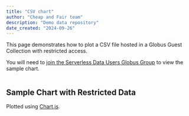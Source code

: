 ```yaml
---
title: "CSV chart"
author: "Cheap and Fair team"
description: "Demo data repository"
date_created: "2024-09-26"
---
```


<script src="https://unpkg.com/@globus/sdk/dist/umd/globus.production.js"></script>
<script src="https://cdn.jsdelivr.net/npm/chart.js@4.4.4/dist/chart.umd.min.js"></script>


This page demonstrates how to plot a CSV file hosted in a Globus Guest Collection with restricted access.

You will need to <a href="https://app.globus.org/groups/XXXXX/join">join the Serverless Data Users Globus Group</a> to view the sample chart.


<button id="sign-in" style="display: none">Sign In</button>
<button id="sign-out"  style="display: none">Sign Out</button>
<code><pre id="user-information"></pre></code>
<div id="canvas">
<h2>Sample Chart with Restricted Data</h2>
<p>Plotted using <a href="https://www.chartjs.org/docs/latest/getting-started/">Chart.js</a>.
<canvas id="chart"></canvas>
</div>


<script type="text/javascript">
     /* Your Collection UUID */
      const collection = '85017645-30ef-4519-abbb-a73811b914b7';

      /* Your new cient ID */
      const client_id = 'f42cc8a6-a1f1-4e75-90e1-612febbb9e7f';

      globus.logger.setLogger(console);
      globus.logger.setLogLevel('DEBUG');

      const manager = globus.authorization.create({
          /**
           * Your registered Globus Application client ID.
           */
          client: client_id,
          /**
           * The redirect URL for your application.
           * This URL should also be added to your Globus Application configuration.
           */
          redirect: 'https://rpwagner.github.io/cheapandfair-template/chart-restricted.html',
          scopes: `openid profile email https://auth.globus.org/scopes/${collection}/https`,
          /**
           * This will enable the use of refresh tokens - you probably want this!
           */ 
          useRefreshTokens: true,
      });

      manager.handleCodeRedirect();

      const UI = {
          SIGN_IN: document.getElementById('sign-in'),
          SIGN_OUT: document.getElementById('sign-out'),
          USER_INFO: document.getElementById('user-information'),
	  CANVAS: document.getElementById('canvas'),
	  CHART: document.getElementById('chart'),
      };

      UI.SIGN_IN.addEventListener('click', () => {
          /**
           * This will redirect the user to the Globus Auth login page.
           */
          manager.login();
      });

      UI.SIGN_OUT.addEventListener('click', () => {
          /**
           * This will revoke the user's tokens and clear the stored state.
           */
          manager.revoke();
          // 
          UI.USER_INFO.innerText = '';
          UI.CHART.style.display = 'none';
	  UI.CANVAS.style.display = 'none';
          UI.SIGN_OUT.style.display = 'none';
	  UI.SIGN_IN.style.display = 'block';
      });

      const queryString = window.location.search;
      console.log(queryString);
      const searchParams = new URLSearchParams(queryString);
      csv_url = searchParams.get("csv");
      console.log(csv_url);

      if (manager.authenticated) {
          UI.USER_INFO.innerText = `Welcome, ${manager.user.name}!`;
          UI.SIGN_OUT.style.display = 'block';
	  UI.CANVAS.style.display = 'block';
	  
	  var request = new XMLHttpRequest();
      	  request.onreadystatechange = function() {
	      if (this.readyState == 4 && this.status == 200) {
	      	 const csv = request.responseText;
	      	 var lines = csv.split("\n");
	      	 var column_labels = lines[0].split(",");
	      	 console.log(column_labels);
	      	 var csv_data_rows = {};

		 for(var i = 0; i < column_labels.length; i++){
		     csv_data_rows[column_labels[i]] = [];
	      	 };

	      	 for(var i = 1; i < lines.length; i++){
		     var currentline = lines[i].split(",");
		     for(var j=0; j < column_labels.length; j++){
		         csv_data_rows[[column_labels[j]]].push(Number(currentline[j]));
		     }
	          }
	      
	          const cfg = {
	     	      type: 'line',
		      data: {
		      	    labels: csv_data_rows[column_labels[0]],
			    datasets: [{
			    	      label: column_labels[1],
				      data: csv_data_rows[column_labels[1]]
                                      }]
		             },
		      options: {
		               scales: {
			               y: {
			                   display: true,
			                   type: 'logarithmic',
			                  }
		                        }
		                 }
	                 }

	           new Chart(UI.CHART, cfg);
	      }
      	  };
          request.onloadend = function() {
              if(request.status == 403) {
		console.log('Not authorized for the data, got a 403');
		UI.USER_INFO.innerText = `${manager.user.name}, you are not authorized to load the data. Did you join the the XXXX Globus Group?`;
      		UI.CHART.style.display = 'none';
		UI.CANVAS.style.display = 'none';
	    };
	  };
          request.open("GET", csv_url, true);
	  request.setRequestHeader('Authorization', `Bearer ${manager.tokens.gcs(collection).access_token}`);      
          request.send();
      } else {
          UI.SIGN_IN.style.display = 'block';
	  UI.CHART.style.display = 'none';
	  UI.CANVAS.style.display = 'none';
      }
</script>
